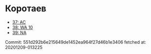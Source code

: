 # Коротаев
- [37: AC](37.md)
- [38: WA 10](38.md)
- [39: NA](39.md)

Commit: 551d292b6e215649de1452ea964f27d46b1e3406
 fetched at: 20201209-013225
